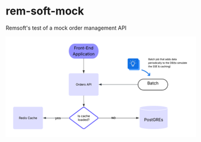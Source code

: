 # rem-soft-mock
Remsoft's test of a mock order management API 

![Architecture Diagram](images/architecture.png)
